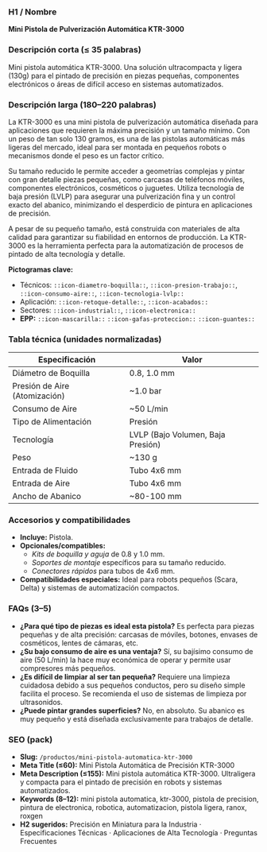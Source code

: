 ### H1 / Nombre
**Mini Pistola de Pulverización Automática KTR-3000**

### Descripción corta (≤ 35 palabras)
Mini pistola automática KTR-3000. Una solución ultracompacta y ligera (130g) para el pintado de precisión en piezas pequeñas, componentes electrónicos o áreas de difícil acceso en sistemas automatizados.

### Descripción larga (180–220 palabras)
La KTR-3000 es una mini pistola de pulverización automática diseñada para aplicaciones que requieren la máxima precisión y un tamaño mínimo. Con un peso de tan solo 130 gramos, es una de las pistolas automáticas más ligeras del mercado, ideal para ser montada en pequeños robots o mecanismos donde el peso es un factor crítico.

Su tamaño reducido le permite acceder a geometrías complejas y pintar con gran detalle piezas pequeñas, como carcasas de teléfonos móviles, componentes electrónicos, cosméticos o juguetes. Utiliza tecnología de baja presión (LVLP) para asegurar una pulverización fina y un control exacto del abanico, minimizando el desperdicio de pintura en aplicaciones de precisión.

A pesar de su pequeño tamaño, está construida con materiales de alta calidad para garantizar su fiabilidad en entornos de producción. La KTR-3000 es la herramienta perfecta para la automatización de procesos de pintado de alta tecnología y detalle.

**Pictogramas clave:**
- Técnicos: `::icon-diametro-boquilla::`, `::icon-presion-trabajo::`, `::icon-consumo-aire::`, `::icon-tecnologia-lvlp::`
- Aplicación: `::icon-retoque-detalle::`, `::icon-acabados::`
- Sectores: `::icon-industrial::`, `::icon-electronica::`
- **EPP:** `::icon-mascarilla::` `::icon-gafas-proteccion::` `::icon-guantes::`

### Tabla técnica (unidades normalizadas)
| **Especificación** | **Valor** |
|---|---|
| Diámetro de Boquilla | 0.8, 1.0 mm |
| Presión de Aire (Atomización) | ~1.0 bar |
| Consumo de Aire | ~50 L/min |
| Tipo de Alimentación | Presión |
| Tecnología | LVLP (Bajo Volumen, Baja Presión) |
| Peso | ~130 g |
| Entrada de Fluido | Tubo 4x6 mm |
| Entrada de Aire | Tubo 4x6 mm |
| Ancho de Abanico | ~80-100 mm |

### Accesorios y compatibilidades
- **Incluye:** Pistola.
- **Opcionales/compatibles:**
  - *Kits de boquilla y aguja* de 0.8 y 1.0 mm.
  - *Soportes de montaje* específicos para su tamaño reducido.
  - *Conectores rápidos* para tubos de 4x6 mm.
- **Compatibilidades especiales:** Ideal para robots pequeños (Scara, Delta) y sistemas de automatización compactos.

### FAQs (3–5)
- **¿Para qué tipo de piezas es ideal esta pistola?** Es perfecta para piezas pequeñas y de alta precisión: carcasas de móviles, botones, envases de cosméticos, lentes de cámaras, etc.
- **¿Su bajo consumo de aire es una ventaja?** Sí, su bajísimo consumo de aire (50 L/min) la hace muy económica de operar y permite usar compresores más pequeños.
- **¿Es difícil de limpiar al ser tan pequeña?** Requiere una limpieza cuidadosa debido a sus pequeños conductos, pero su diseño simple facilita el proceso. Se recomienda el uso de sistemas de limpieza por ultrasonidos.
- **¿Puede pintar grandes superficies?** No, en absoluto. Su abanico es muy pequeño y está diseñada exclusivamente para trabajos de detalle.

### SEO (pack)
- **Slug:** `/productos/mini-pistola-automatica-ktr-3000`
- **Meta Title (≤60):** Mini Pistola Automática de Precisión KTR-3000
- **Meta Description (≤155):** Mini pistola automática KTR-3000. Ultraligera y compacta para el pintado de precisión en robots y sistemas automatizados.
- **Keywords (8–12):** mini pistola automatica, ktr-3000, pistola de precision, pintura de electronica, robotica, automatizacion, pistola ligera, ranox, roxgen
- **H2 sugeridos:** Precisión en Miniatura para la Industria · Especificaciones Técnicas · Aplicaciones de Alta Tecnología · Preguntas Frecuentes